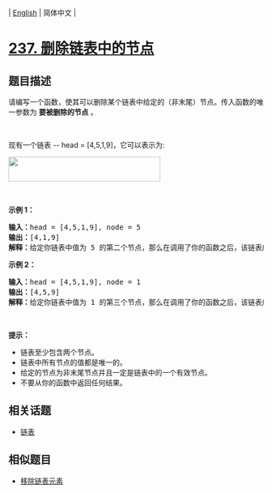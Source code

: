 
| [English](README_EN.md) | 简体中文 |

# [237. 删除链表中的节点](https://leetcode-cn.com/problems/delete-node-in-a-linked-list/)

## 题目描述

<p>请编写一个函数，使其可以删除某个链表中给定的（非末尾）节点。传入函数的唯一参数为 <strong>要被删除的节点</strong> 。</p>

<p>&nbsp;</p>

<p>现有一个链表 --&nbsp;head =&nbsp;[4,5,1,9]，它可以表示为:</p>

<p><img alt="" src="https://assets.leetcode-cn.com/aliyun-lc-upload/uploads/2019/01/19/237_example.png" style="height: 49px; width: 300px;"></p>

<p>&nbsp;</p>

<p><strong>示例 1：</strong></p>

<pre><strong>输入：</strong>head = [4,5,1,9], node = 5
<strong>输出：</strong>[4,1,9]
<strong>解释：</strong>给定你链表中值为&nbsp;5&nbsp;的第二个节点，那么在调用了你的函数之后，该链表应变为 4 -&gt; 1 -&gt; 9.
</pre>

<p><strong>示例 2：</strong></p>

<pre><strong>输入：</strong>head = [4,5,1,9], node = 1
<strong>输出：</strong>[4,5,9]
<strong>解释：</strong>给定你链表中值为&nbsp;1&nbsp;的第三个节点，那么在调用了你的函数之后，该链表应变为 4 -&gt; 5 -&gt; 9.
</pre>

<p>&nbsp;</p>

<p><strong>提示：</strong></p>

<ul>
	<li>链表至少包含两个节点。</li>
	<li>链表中所有节点的值都是唯一的。</li>
	<li>给定的节点为非末尾节点并且一定是链表中的一个有效节点。</li>
	<li>不要从你的函数中返回任何结果。</li>
</ul>


## 相关话题

- [链表](https://leetcode-cn.com/tag/linked-list)

## 相似题目

- [移除链表元素](../remove-linked-list-elements/README.md)
